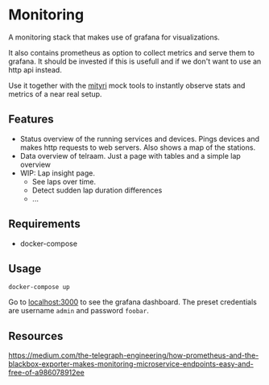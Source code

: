 # Monitoring

A monitoring stack that makes use of grafana for visualizations.

It also contains prometheus as option to collect metrics and serve them to grafana.
It should be invested if this is usefull and if we don't want to use an http api instead.

Use it together with the [mityri](https://github.com/12urenloop/mityri) mock tools to instantly observe stats and metrics of a near real setup.

## Features

- Status overview of the running services and devices. Pings devices and makes http requests to web servers. Also shows a map of the stations.
- Data overview of telraam. Just a page with tables and a simple lap overview
- WIP: Lap insight page. 
  - See laps over time. 
  - Detect sudden lap duration differences
  - ...

## Requirements

- docker-compose

## Usage

```
docker-compose up
```

Go to [localhost:3000](http://localhost:3000) to see the grafana dashboard.
The preset credentials are username `admin` and password `foobar`.


## Resources


https://medium.com/the-telegraph-engineering/how-prometheus-and-the-blackbox-exporter-makes-monitoring-microservice-endpoints-easy-and-free-of-a986078912ee
